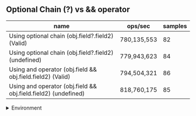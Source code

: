 ## Optional Chain (?) vs && operator

|name|ops/sec|samples|
|-|-|-|
|Using optional chain (obj.field?.field2) (Valid)|780,135,553|82|
|Using optional chain (obj.field?.field2) (undefined)|779,943,623|84|
|Using and operator (obj.field && obj.field.field2) (Valid)|794,504,321|86|
|Using and operator (obj.field && obj.field.field2) (undefined)|818,760,175|85|


<details>
<summary>Environment</summary>

* __Machine:__ linux x64 | 2 vCPUs | 6.8GB Mem
* __Run:__ Tue Oct 10 2023 21:07:45 GMT+0000 (Coordinated Universal Time)
</details>

<!--
{"environment":{"platform":"linux","arch":"x64","cpus":2,"totalMemory":6.759757995605469},"benchmarks":"[{\"timeStamp\":1696972049444,\"currentTarget\":{\"0\":{\"name\":\"Using optional chain (obj.field?.field2) (Valid)\",\"options\":{\"async\":false,\"defer\":false,\"delay\":0.005,\"initCount\":1,\"maxTime\":5,\"minSamples\":5,\"minTime\":0.05},\"async\":false,\"defer\":false,\"delay\":0.005,\"initCount\":1,\"maxTime\":5,\"minSamples\":5,\"minTime\":0.05,\"id\":1,\"stats\":{\"moe\":4.4609154937411196e-11,\"rme\":3.4801187738111583,\"sem\":2.275977292725061e-11,\"deviation\":2.0609850951280752e-10,\"mean\":1.2818285189892723e-9,\"sample\":[1.552935987584362e-9,2.6827228951919954e-9,1.3944813702568365e-9,1.4217427200775877e-9,1.5137411887103592e-9,1.4006828685339007e-9,1.4024786104698443e-9,1.4941717304027554e-9,1.3959023831168858e-9,1.2768188348994335e-9,1.4102101972137344e-9,1.2565707684589996e-9,1.4154957137600068e-9,1.3475353607258556e-9,1.837275724980846e-9,1.386543245476976e-9,1.3362830305918691e-9,1.240147173977305e-9,1.2525795261910076e-9,1.1942547744030917e-9,1.2029262679809107e-9,1.1726688577346655e-9,1.1608359553283594e-9,1.241427773934863e-9,1.1660268772218334e-9,1.151454192472386e-9,1.313424946107243e-9,1.3422647170836658e-9,1.4707742909521537e-9,1.2539474091079306e-9,1.2341675210881336e-9,1.5573252261153484e-9,1.382913269224675e-9,1.1384992860264263e-9,1.1736659432177165e-9,1.1761889683261992e-9,1.1309279971446026e-9,1.1842030362449303e-9,1.1449345461544236e-9,1.207224271004171e-9,1.17159464172088e-9,1.1771444115369925e-9,1.1681116559396144e-9,1.373331009550886e-9,1.2913155610505962e-9,1.168897716913109e-9,1.1625754385094707e-9,1.1859739039321503e-9,1.2778827071261405e-9,1.2093768642295094e-9,1.168021284112513e-9,1.1524245884823647e-9,1.1254611319631902e-9,1.1968078509041955e-9,1.1698216487092081e-9,1.22135570263316e-9,1.1347674055243133e-9,1.4497767111461493e-9,1.1709543243021852e-9,1.3287568603889293e-9,1.2186198734102826e-9,1.1987801505687031e-9,1.1440972760254303e-9,1.1285140366397552e-9,1.1559049375922739e-9,1.1690295331435314e-9,1.1891569363935493e-9,1.1311816594694126e-9,1.1736119240506643e-9,1.132469400668063e-9,1.1575567458651138e-9,1.1246778034485017e-9,1.1950921370119702e-9,1.1763085751331217e-9,1.1423706578977022e-9,1.2052842012026229e-9,1.3533078459836827e-9,1.252450421616636e-9,1.4218212097219835e-9,1.2059396086641651e-9,1.3703302719935391e-9,1.5407064744497756e-9],\"variance\":4.2476595623400813e-20},\"times\":{\"cycle\":0.05750169550727649,\"elapsed\":5.637,\"period\":1.2818285189892723e-9,\"timeStamp\":1696972043807},\"running\":false,\"count\":44859117,\"cycles\":6,\"hz\":780135552.5998943},\"1\":{\"name\":\"Using optional chain (obj.field?.field2) (undefined)\",\"options\":{\"async\":false,\"defer\":false,\"delay\":0.005,\"initCount\":1,\"maxTime\":5,\"minSamples\":5,\"minTime\":0.05},\"async\":false,\"defer\":false,\"delay\":0.005,\"initCount\":1,\"maxTime\":5,\"minSamples\":5,\"minTime\":0.05,\"id\":2,\"stats\":{\"moe\":1.895627292207218e-11,\"rme\":1.4784824190385373,\"sem\":9.671567817383765e-12,\"deviation\":8.864138322411989e-11,\"mean\":1.2821439523372564e-9,\"sample\":[1.2621317090091243e-9,1.5154662558853652e-9,1.668699218914701e-9,1.3144207840461584e-9,1.2481298301315734e-9,1.2582670835189858e-9,1.4122803936139964e-9,1.4139674544241394e-9,1.3089706419561058e-9,1.4405103363180533e-9,1.3320836586203742e-9,1.2749634763046681e-9,1.2461344203262787e-9,1.3398171621566201e-9,1.3161745567342077e-9,1.2163547291316678e-9,1.3172858724084088e-9,1.2168444684448717e-9,1.2259253033161382e-9,1.1878057942285728e-9,1.2418359436509112e-9,1.4434851270753435e-9,1.4518529974121917e-9,1.2874467037731334e-9,1.238519275616187e-9,1.3288969208676694e-9,1.3263467321859122e-9,1.4189347237859303e-9,1.2741448262280369e-9,1.190623211163386e-9,1.2906813352421445e-9,1.3095132958358917e-9,1.2135359702583245e-9,1.3687247951260143e-9,1.2295909254118085e-9,1.2561531075015852e-9,1.3955741690082137e-9,1.3997280130283272e-9,1.3902201901807398e-9,1.3027396322478745e-9,1.3113134980469325e-9,1.304887803506271e-9,1.243572495917557e-9,1.2393345957630758e-9,1.309646361366381e-9,1.2081959774376524e-9,1.2393322608704544e-9,1.3022936911061278e-9,1.310395885246752e-9,1.2534655993965892e-9,1.301683466919545e-9,1.409535355901378e-9,1.3150061307275557e-9,1.3350560871561246e-9,1.2158724039087783e-9,1.2137242793482343e-9,1.2282031352844723e-9,1.212703931272716e-9,1.19037040316264e-9,1.241694284944038e-9,1.283792912582881e-9,1.1968895167570807e-9,1.20368178943929e-9,1.2756417090461351e-9,1.2050664041126613e-9,1.2207803948966533e-9,1.1735286358936224e-9,1.2492664351106955e-9,1.230507697650645e-9,1.1676352968706228e-9,1.3231923576536216e-9,1.2511600563755153e-9,1.2466926063887451e-9,1.2219206298069852e-9,1.2790949865455158e-9,1.3560078876061e-9,1.184301127871317e-9,1.1960233602106834e-9,1.154422164117577e-9,1.159077369414809e-9,1.1671517549182848e-9,1.2172239798315563e-9,1.3189668004348514e-9,1.1569974304207882e-9],\"variance\":7.857294819885283e-21},\"times\":{\"cycle\":0.055911129583721526,\"elapsed\":5.463,\"period\":1.2821439523372564e-9,\"timeStamp\":1696972049468},\"running\":false,\"count\":43607529,\"cycles\":7,\"hz\":779943623.4730678},\"2\":{\"name\":\"Using and operator (obj.field && obj.field.field2) (Valid)\",\"options\":{\"async\":false,\"defer\":false,\"delay\":0.005,\"initCount\":1,\"maxTime\":5,\"minSamples\":5,\"minTime\":0.05},\"async\":false,\"defer\":false,\"delay\":0.005,\"initCount\":1,\"maxTime\":5,\"minSamples\":5,\"minTime\":0.05,\"id\":3,\"stats\":{\"moe\":1.7666458833436e-11,\"rme\":1.4036077871961408,\"sem\":9.013499404814287e-12,\"deviation\":8.358775478962528e-11,\"mean\":1.2586463964215156e-9,\"sample\":[1.2372467211844467e-9,1.2055335595718712e-9,1.2429534777178096e-9,1.2042632028660352e-9,1.1898933331664177e-9,1.164840095978521e-9,1.1980149404714028e-9,1.2111485807318435e-9,1.2025992449016673e-9,1.135300587546453e-9,1.1392633914256626e-9,1.131302143336012e-9,1.1663013495590098e-9,1.244526129608604e-9,1.2986933964992865e-9,1.2643490590874591e-9,1.4077944424294045e-9,1.1981826505050536e-9,1.273150795288375e-9,1.22217779308431e-9,1.3094954908409805e-9,1.2423861281950193e-9,1.163927436196512e-9,1.1579954594663516e-9,1.1680506215662628e-9,1.1213678910598034e-9,1.1260591164837623e-9,1.1750428981505586e-9,1.1968483656045767e-9,1.24138594912463e-9,1.2613091615854877e-9,1.3130061080176913e-9,1.3181695455552598e-9,1.4163398355479382e-9,1.3331431179155237e-9,1.273774523360132e-9,1.1760096421352115e-9,1.2395125819390707e-9,1.361310473595181e-9,1.5234492774936364e-9,1.3685901226252374e-9,1.2794102175617242e-9,1.242718028779612e-9,1.3752460213083295e-9,1.3097160153904752e-9,1.2310434591293722e-9,1.141921491879317e-9,1.1747221351694758e-9,1.2578207973405897e-9,1.3159709826224206e-9,1.3310113583285362e-9,1.4024444054826322e-9,1.2502315452081675e-9,1.1874904174843804e-9,1.1809169370672608e-9,1.1938255754615962e-9,1.2883159567042146e-9,1.1972158842451939e-9,1.2535483680838072e-9,1.1913619152900162e-9,1.21185535077537e-9,1.2059116819583076e-9,1.2571540916649826e-9,1.1734200503570081e-9,1.3406435895033396e-9,1.2577379336909586e-9,1.269306514155553e-9,1.5056706215808113e-9,1.3849748042016446e-9,1.3901124862507638e-9,1.3570700590383014e-9,1.3520932249055496e-9,1.302846840684534e-9,1.2410404615235855e-9,1.2728821803002259e-9,1.2550104588598241e-9,1.2411947001569902e-9,1.146174052426551e-9,1.3283281380330242e-9,1.3382201637194297e-9,1.3041863440625715e-9,1.2730297876197247e-9,1.236076823925816e-9,1.3431463487137442e-9,1.3235363417922828e-9,1.3023268883938634e-9],\"variance\":6.986912750770525e-21},\"times\":{\"cycle\":0.05713084476198928,\"elapsed\":5.477,\"period\":1.2586463964215156e-9,\"timeStamp\":1696972054931},\"running\":false,\"count\":45390703,\"cycles\":7,\"hz\":794504320.5487429},\"3\":{\"name\":\"Using and operator (obj.field && obj.field.field2) (undefined)\",\"options\":{\"async\":false,\"defer\":false,\"delay\":0.005,\"initCount\":1,\"maxTime\":5,\"minSamples\":5,\"minTime\":0.05},\"async\":false,\"defer\":false,\"delay\":0.005,\"initCount\":1,\"maxTime\":5,\"minSamples\":5,\"minTime\":0.05,\"id\":4,\"stats\":{\"moe\":1.493621847540351e-11,\"rme\":1.2229180853515569,\"sem\":7.620519630307913e-12,\"deviation\":7.025771951929696e-11,\"mean\":1.2213588673120112e-9,\"sample\":[1.333278819673189e-9,1.3545302979048404e-9,1.3233812861031714e-9,1.3129185091418806e-9,1.2941774331840383e-9,1.1855869025162634e-9,1.2942523662277344e-9,1.143739282554245e-9,1.197459687982477e-9,1.23890096384789e-9,1.1787166731715425e-9,1.1601159979557159e-9,1.1697937569781264e-9,1.1856845557041757e-9,1.1472311456933897e-9,1.4242317724351035e-9,1.2296684398244671e-9,1.1777312347742908e-9,1.13524354365745e-9,1.151568277001802e-9,1.1397818217420546e-9,1.1596007005964816e-9,1.217710218778308e-9,1.235829475176194e-9,1.2397258916378922e-9,1.2658707914020466e-9,1.141006805609066e-9,1.325890119121155e-9,1.3206421545287733e-9,1.249824070023306e-9,1.1375737047554512e-9,1.1165223634830408e-9,1.1910393046646363e-9,1.1814178541011503e-9,1.2040285481816074e-9,1.121035648298485e-9,1.1856304257427636e-9,1.3083717296005009e-9,1.389790191806091e-9,1.259061601974858e-9,1.2258962713136462e-9,1.1755445824030718e-9,1.1913621528400855e-9,1.1690787073999345e-9,1.1473060918023209e-9,1.305382022818511e-9,1.1730546490192546e-9,1.1885825185010248e-9,1.2231011800653635e-9,1.1661686070173705e-9,1.2115227167364384e-9,1.2175109754559099e-9,1.1960634193226181e-9,1.1998713029875951e-9,1.2659409879972346e-9,1.2189415466793682e-9,1.1767161895866207e-9,1.1653876240132262e-9,1.2483782904945868e-9,1.4160402472265185e-9,1.369348307739323e-9,1.3376115139158068e-9,1.1972239479489134e-9,1.218868286679008e-9,1.2590235678062432e-9,1.3804026956053618e-9,1.1677669929533963e-9,1.2515581681196494e-9,1.176174401699862e-9,1.2129309097165029e-9,1.199446315379105e-9,1.2354973780195011e-9,1.1625460735857233e-9,1.2088952632976132e-9,1.2262054316109714e-9,1.160801366664975e-9,1.2226894601901112e-9,1.254474902368832e-9,1.1835779074109025e-9,1.181209594915097e-9,1.2013259109211024e-9,1.126576806520737e-9,1.173461128139878e-9,1.2164402693836331e-9,1.1810326696923733e-9],\"variance\":4.936147152052201e-21},\"times\":{\"cycle\":0.05523289527022309,\"elapsed\":5.445,\"period\":1.2213588673120112e-9,\"timeStamp\":1696972060408},\"running\":false,\"count\":45222495,\"cycles\":6,\"hz\":818760175.0506124},\"options\":{},\"events\":{\"start\":[null],\"cycle\":[null,null],\"complete\":[null,null]},\"length\":4,\"running\":false},\"type\":\"cycle\",\"target\":{\"name\":\"Using optional chain (obj.field?.field2) (Valid)\",\"options\":{\"async\":false,\"defer\":false,\"delay\":0.005,\"initCount\":1,\"maxTime\":5,\"minSamples\":5,\"minTime\":0.05},\"async\":false,\"defer\":false,\"delay\":0.005,\"initCount\":1,\"maxTime\":5,\"minSamples\":5,\"minTime\":0.05,\"id\":1,\"stats\":{\"moe\":4.4609154937411196e-11,\"rme\":3.4801187738111583,\"sem\":2.275977292725061e-11,\"deviation\":2.0609850951280752e-10,\"mean\":1.2818285189892723e-9,\"sample\":[1.552935987584362e-9,2.6827228951919954e-9,1.3944813702568365e-9,1.4217427200775877e-9,1.5137411887103592e-9,1.4006828685339007e-9,1.4024786104698443e-9,1.4941717304027554e-9,1.3959023831168858e-9,1.2768188348994335e-9,1.4102101972137344e-9,1.2565707684589996e-9,1.4154957137600068e-9,1.3475353607258556e-9,1.837275724980846e-9,1.386543245476976e-9,1.3362830305918691e-9,1.240147173977305e-9,1.2525795261910076e-9,1.1942547744030917e-9,1.2029262679809107e-9,1.1726688577346655e-9,1.1608359553283594e-9,1.241427773934863e-9,1.1660268772218334e-9,1.151454192472386e-9,1.313424946107243e-9,1.3422647170836658e-9,1.4707742909521537e-9,1.2539474091079306e-9,1.2341675210881336e-9,1.5573252261153484e-9,1.382913269224675e-9,1.1384992860264263e-9,1.1736659432177165e-9,1.1761889683261992e-9,1.1309279971446026e-9,1.1842030362449303e-9,1.1449345461544236e-9,1.207224271004171e-9,1.17159464172088e-9,1.1771444115369925e-9,1.1681116559396144e-9,1.373331009550886e-9,1.2913155610505962e-9,1.168897716913109e-9,1.1625754385094707e-9,1.1859739039321503e-9,1.2778827071261405e-9,1.2093768642295094e-9,1.168021284112513e-9,1.1524245884823647e-9,1.1254611319631902e-9,1.1968078509041955e-9,1.1698216487092081e-9,1.22135570263316e-9,1.1347674055243133e-9,1.4497767111461493e-9,1.1709543243021852e-9,1.3287568603889293e-9,1.2186198734102826e-9,1.1987801505687031e-9,1.1440972760254303e-9,1.1285140366397552e-9,1.1559049375922739e-9,1.1690295331435314e-9,1.1891569363935493e-9,1.1311816594694126e-9,1.1736119240506643e-9,1.132469400668063e-9,1.1575567458651138e-9,1.1246778034485017e-9,1.1950921370119702e-9,1.1763085751331217e-9,1.1423706578977022e-9,1.2052842012026229e-9,1.3533078459836827e-9,1.252450421616636e-9,1.4218212097219835e-9,1.2059396086641651e-9,1.3703302719935391e-9,1.5407064744497756e-9],\"variance\":4.2476595623400813e-20},\"times\":{\"cycle\":0.05750169550727649,\"elapsed\":5.637,\"period\":1.2818285189892723e-9,\"timeStamp\":1696972043807},\"running\":false,\"count\":44859117,\"cycles\":6,\"hz\":780135552.5998943},\"aborted\":false},{\"timeStamp\":1696972054931,\"currentTarget\":{\"0\":{\"name\":\"Using optional chain (obj.field?.field2) (Valid)\",\"options\":{\"async\":false,\"defer\":false,\"delay\":0.005,\"initCount\":1,\"maxTime\":5,\"minSamples\":5,\"minTime\":0.05},\"async\":false,\"defer\":false,\"delay\":0.005,\"initCount\":1,\"maxTime\":5,\"minSamples\":5,\"minTime\":0.05,\"id\":1,\"stats\":{\"moe\":4.4609154937411196e-11,\"rme\":3.4801187738111583,\"sem\":2.275977292725061e-11,\"deviation\":2.0609850951280752e-10,\"mean\":1.2818285189892723e-9,\"sample\":[1.552935987584362e-9,2.6827228951919954e-9,1.3944813702568365e-9,1.4217427200775877e-9,1.5137411887103592e-9,1.4006828685339007e-9,1.4024786104698443e-9,1.4941717304027554e-9,1.3959023831168858e-9,1.2768188348994335e-9,1.4102101972137344e-9,1.2565707684589996e-9,1.4154957137600068e-9,1.3475353607258556e-9,1.837275724980846e-9,1.386543245476976e-9,1.3362830305918691e-9,1.240147173977305e-9,1.2525795261910076e-9,1.1942547744030917e-9,1.2029262679809107e-9,1.1726688577346655e-9,1.1608359553283594e-9,1.241427773934863e-9,1.1660268772218334e-9,1.151454192472386e-9,1.313424946107243e-9,1.3422647170836658e-9,1.4707742909521537e-9,1.2539474091079306e-9,1.2341675210881336e-9,1.5573252261153484e-9,1.382913269224675e-9,1.1384992860264263e-9,1.1736659432177165e-9,1.1761889683261992e-9,1.1309279971446026e-9,1.1842030362449303e-9,1.1449345461544236e-9,1.207224271004171e-9,1.17159464172088e-9,1.1771444115369925e-9,1.1681116559396144e-9,1.373331009550886e-9,1.2913155610505962e-9,1.168897716913109e-9,1.1625754385094707e-9,1.1859739039321503e-9,1.2778827071261405e-9,1.2093768642295094e-9,1.168021284112513e-9,1.1524245884823647e-9,1.1254611319631902e-9,1.1968078509041955e-9,1.1698216487092081e-9,1.22135570263316e-9,1.1347674055243133e-9,1.4497767111461493e-9,1.1709543243021852e-9,1.3287568603889293e-9,1.2186198734102826e-9,1.1987801505687031e-9,1.1440972760254303e-9,1.1285140366397552e-9,1.1559049375922739e-9,1.1690295331435314e-9,1.1891569363935493e-9,1.1311816594694126e-9,1.1736119240506643e-9,1.132469400668063e-9,1.1575567458651138e-9,1.1246778034485017e-9,1.1950921370119702e-9,1.1763085751331217e-9,1.1423706578977022e-9,1.2052842012026229e-9,1.3533078459836827e-9,1.252450421616636e-9,1.4218212097219835e-9,1.2059396086641651e-9,1.3703302719935391e-9,1.5407064744497756e-9],\"variance\":4.2476595623400813e-20},\"times\":{\"cycle\":0.05750169550727649,\"elapsed\":5.637,\"period\":1.2818285189892723e-9,\"timeStamp\":1696972043807},\"running\":false,\"count\":44859117,\"cycles\":6,\"hz\":780135552.5998943},\"1\":{\"name\":\"Using optional chain (obj.field?.field2) (undefined)\",\"options\":{\"async\":false,\"defer\":false,\"delay\":0.005,\"initCount\":1,\"maxTime\":5,\"minSamples\":5,\"minTime\":0.05},\"async\":false,\"defer\":false,\"delay\":0.005,\"initCount\":1,\"maxTime\":5,\"minSamples\":5,\"minTime\":0.05,\"id\":2,\"stats\":{\"moe\":1.895627292207218e-11,\"rme\":1.4784824190385373,\"sem\":9.671567817383765e-12,\"deviation\":8.864138322411989e-11,\"mean\":1.2821439523372564e-9,\"sample\":[1.2621317090091243e-9,1.5154662558853652e-9,1.668699218914701e-9,1.3144207840461584e-9,1.2481298301315734e-9,1.2582670835189858e-9,1.4122803936139964e-9,1.4139674544241394e-9,1.3089706419561058e-9,1.4405103363180533e-9,1.3320836586203742e-9,1.2749634763046681e-9,1.2461344203262787e-9,1.3398171621566201e-9,1.3161745567342077e-9,1.2163547291316678e-9,1.3172858724084088e-9,1.2168444684448717e-9,1.2259253033161382e-9,1.1878057942285728e-9,1.2418359436509112e-9,1.4434851270753435e-9,1.4518529974121917e-9,1.2874467037731334e-9,1.238519275616187e-9,1.3288969208676694e-9,1.3263467321859122e-9,1.4189347237859303e-9,1.2741448262280369e-9,1.190623211163386e-9,1.2906813352421445e-9,1.3095132958358917e-9,1.2135359702583245e-9,1.3687247951260143e-9,1.2295909254118085e-9,1.2561531075015852e-9,1.3955741690082137e-9,1.3997280130283272e-9,1.3902201901807398e-9,1.3027396322478745e-9,1.3113134980469325e-9,1.304887803506271e-9,1.243572495917557e-9,1.2393345957630758e-9,1.309646361366381e-9,1.2081959774376524e-9,1.2393322608704544e-9,1.3022936911061278e-9,1.310395885246752e-9,1.2534655993965892e-9,1.301683466919545e-9,1.409535355901378e-9,1.3150061307275557e-9,1.3350560871561246e-9,1.2158724039087783e-9,1.2137242793482343e-9,1.2282031352844723e-9,1.212703931272716e-9,1.19037040316264e-9,1.241694284944038e-9,1.283792912582881e-9,1.1968895167570807e-9,1.20368178943929e-9,1.2756417090461351e-9,1.2050664041126613e-9,1.2207803948966533e-9,1.1735286358936224e-9,1.2492664351106955e-9,1.230507697650645e-9,1.1676352968706228e-9,1.3231923576536216e-9,1.2511600563755153e-9,1.2466926063887451e-9,1.2219206298069852e-9,1.2790949865455158e-9,1.3560078876061e-9,1.184301127871317e-9,1.1960233602106834e-9,1.154422164117577e-9,1.159077369414809e-9,1.1671517549182848e-9,1.2172239798315563e-9,1.3189668004348514e-9,1.1569974304207882e-9],\"variance\":7.857294819885283e-21},\"times\":{\"cycle\":0.055911129583721526,\"elapsed\":5.463,\"period\":1.2821439523372564e-9,\"timeStamp\":1696972049468},\"running\":false,\"count\":43607529,\"cycles\":7,\"hz\":779943623.4730678},\"2\":{\"name\":\"Using and operator (obj.field && obj.field.field2) (Valid)\",\"options\":{\"async\":false,\"defer\":false,\"delay\":0.005,\"initCount\":1,\"maxTime\":5,\"minSamples\":5,\"minTime\":0.05},\"async\":false,\"defer\":false,\"delay\":0.005,\"initCount\":1,\"maxTime\":5,\"minSamples\":5,\"minTime\":0.05,\"id\":3,\"stats\":{\"moe\":1.7666458833436e-11,\"rme\":1.4036077871961408,\"sem\":9.013499404814287e-12,\"deviation\":8.358775478962528e-11,\"mean\":1.2586463964215156e-9,\"sample\":[1.2372467211844467e-9,1.2055335595718712e-9,1.2429534777178096e-9,1.2042632028660352e-9,1.1898933331664177e-9,1.164840095978521e-9,1.1980149404714028e-9,1.2111485807318435e-9,1.2025992449016673e-9,1.135300587546453e-9,1.1392633914256626e-9,1.131302143336012e-9,1.1663013495590098e-9,1.244526129608604e-9,1.2986933964992865e-9,1.2643490590874591e-9,1.4077944424294045e-9,1.1981826505050536e-9,1.273150795288375e-9,1.22217779308431e-9,1.3094954908409805e-9,1.2423861281950193e-9,1.163927436196512e-9,1.1579954594663516e-9,1.1680506215662628e-9,1.1213678910598034e-9,1.1260591164837623e-9,1.1750428981505586e-9,1.1968483656045767e-9,1.24138594912463e-9,1.2613091615854877e-9,1.3130061080176913e-9,1.3181695455552598e-9,1.4163398355479382e-9,1.3331431179155237e-9,1.273774523360132e-9,1.1760096421352115e-9,1.2395125819390707e-9,1.361310473595181e-9,1.5234492774936364e-9,1.3685901226252374e-9,1.2794102175617242e-9,1.242718028779612e-9,1.3752460213083295e-9,1.3097160153904752e-9,1.2310434591293722e-9,1.141921491879317e-9,1.1747221351694758e-9,1.2578207973405897e-9,1.3159709826224206e-9,1.3310113583285362e-9,1.4024444054826322e-9,1.2502315452081675e-9,1.1874904174843804e-9,1.1809169370672608e-9,1.1938255754615962e-9,1.2883159567042146e-9,1.1972158842451939e-9,1.2535483680838072e-9,1.1913619152900162e-9,1.21185535077537e-9,1.2059116819583076e-9,1.2571540916649826e-9,1.1734200503570081e-9,1.3406435895033396e-9,1.2577379336909586e-9,1.269306514155553e-9,1.5056706215808113e-9,1.3849748042016446e-9,1.3901124862507638e-9,1.3570700590383014e-9,1.3520932249055496e-9,1.302846840684534e-9,1.2410404615235855e-9,1.2728821803002259e-9,1.2550104588598241e-9,1.2411947001569902e-9,1.146174052426551e-9,1.3283281380330242e-9,1.3382201637194297e-9,1.3041863440625715e-9,1.2730297876197247e-9,1.236076823925816e-9,1.3431463487137442e-9,1.3235363417922828e-9,1.3023268883938634e-9],\"variance\":6.986912750770525e-21},\"times\":{\"cycle\":0.05713084476198928,\"elapsed\":5.477,\"period\":1.2586463964215156e-9,\"timeStamp\":1696972054931},\"running\":false,\"count\":45390703,\"cycles\":7,\"hz\":794504320.5487429},\"3\":{\"name\":\"Using and operator (obj.field && obj.field.field2) (undefined)\",\"options\":{\"async\":false,\"defer\":false,\"delay\":0.005,\"initCount\":1,\"maxTime\":5,\"minSamples\":5,\"minTime\":0.05},\"async\":false,\"defer\":false,\"delay\":0.005,\"initCount\":1,\"maxTime\":5,\"minSamples\":5,\"minTime\":0.05,\"id\":4,\"stats\":{\"moe\":1.493621847540351e-11,\"rme\":1.2229180853515569,\"sem\":7.620519630307913e-12,\"deviation\":7.025771951929696e-11,\"mean\":1.2213588673120112e-9,\"sample\":[1.333278819673189e-9,1.3545302979048404e-9,1.3233812861031714e-9,1.3129185091418806e-9,1.2941774331840383e-9,1.1855869025162634e-9,1.2942523662277344e-9,1.143739282554245e-9,1.197459687982477e-9,1.23890096384789e-9,1.1787166731715425e-9,1.1601159979557159e-9,1.1697937569781264e-9,1.1856845557041757e-9,1.1472311456933897e-9,1.4242317724351035e-9,1.2296684398244671e-9,1.1777312347742908e-9,1.13524354365745e-9,1.151568277001802e-9,1.1397818217420546e-9,1.1596007005964816e-9,1.217710218778308e-9,1.235829475176194e-9,1.2397258916378922e-9,1.2658707914020466e-9,1.141006805609066e-9,1.325890119121155e-9,1.3206421545287733e-9,1.249824070023306e-9,1.1375737047554512e-9,1.1165223634830408e-9,1.1910393046646363e-9,1.1814178541011503e-9,1.2040285481816074e-9,1.121035648298485e-9,1.1856304257427636e-9,1.3083717296005009e-9,1.389790191806091e-9,1.259061601974858e-9,1.2258962713136462e-9,1.1755445824030718e-9,1.1913621528400855e-9,1.1690787073999345e-9,1.1473060918023209e-9,1.305382022818511e-9,1.1730546490192546e-9,1.1885825185010248e-9,1.2231011800653635e-9,1.1661686070173705e-9,1.2115227167364384e-9,1.2175109754559099e-9,1.1960634193226181e-9,1.1998713029875951e-9,1.2659409879972346e-9,1.2189415466793682e-9,1.1767161895866207e-9,1.1653876240132262e-9,1.2483782904945868e-9,1.4160402472265185e-9,1.369348307739323e-9,1.3376115139158068e-9,1.1972239479489134e-9,1.218868286679008e-9,1.2590235678062432e-9,1.3804026956053618e-9,1.1677669929533963e-9,1.2515581681196494e-9,1.176174401699862e-9,1.2129309097165029e-9,1.199446315379105e-9,1.2354973780195011e-9,1.1625460735857233e-9,1.2088952632976132e-9,1.2262054316109714e-9,1.160801366664975e-9,1.2226894601901112e-9,1.254474902368832e-9,1.1835779074109025e-9,1.181209594915097e-9,1.2013259109211024e-9,1.126576806520737e-9,1.173461128139878e-9,1.2164402693836331e-9,1.1810326696923733e-9],\"variance\":4.936147152052201e-21},\"times\":{\"cycle\":0.05523289527022309,\"elapsed\":5.445,\"period\":1.2213588673120112e-9,\"timeStamp\":1696972060408},\"running\":false,\"count\":45222495,\"cycles\":6,\"hz\":818760175.0506124},\"options\":{},\"events\":{\"start\":[null],\"cycle\":[null,null],\"complete\":[null,null]},\"length\":4,\"running\":false},\"type\":\"cycle\",\"target\":{\"name\":\"Using optional chain (obj.field?.field2) (undefined)\",\"options\":{\"async\":false,\"defer\":false,\"delay\":0.005,\"initCount\":1,\"maxTime\":5,\"minSamples\":5,\"minTime\":0.05},\"async\":false,\"defer\":false,\"delay\":0.005,\"initCount\":1,\"maxTime\":5,\"minSamples\":5,\"minTime\":0.05,\"id\":2,\"stats\":{\"moe\":1.895627292207218e-11,\"rme\":1.4784824190385373,\"sem\":9.671567817383765e-12,\"deviation\":8.864138322411989e-11,\"mean\":1.2821439523372564e-9,\"sample\":[1.2621317090091243e-9,1.5154662558853652e-9,1.668699218914701e-9,1.3144207840461584e-9,1.2481298301315734e-9,1.2582670835189858e-9,1.4122803936139964e-9,1.4139674544241394e-9,1.3089706419561058e-9,1.4405103363180533e-9,1.3320836586203742e-9,1.2749634763046681e-9,1.2461344203262787e-9,1.3398171621566201e-9,1.3161745567342077e-9,1.2163547291316678e-9,1.3172858724084088e-9,1.2168444684448717e-9,1.2259253033161382e-9,1.1878057942285728e-9,1.2418359436509112e-9,1.4434851270753435e-9,1.4518529974121917e-9,1.2874467037731334e-9,1.238519275616187e-9,1.3288969208676694e-9,1.3263467321859122e-9,1.4189347237859303e-9,1.2741448262280369e-9,1.190623211163386e-9,1.2906813352421445e-9,1.3095132958358917e-9,1.2135359702583245e-9,1.3687247951260143e-9,1.2295909254118085e-9,1.2561531075015852e-9,1.3955741690082137e-9,1.3997280130283272e-9,1.3902201901807398e-9,1.3027396322478745e-9,1.3113134980469325e-9,1.304887803506271e-9,1.243572495917557e-9,1.2393345957630758e-9,1.309646361366381e-9,1.2081959774376524e-9,1.2393322608704544e-9,1.3022936911061278e-9,1.310395885246752e-9,1.2534655993965892e-9,1.301683466919545e-9,1.409535355901378e-9,1.3150061307275557e-9,1.3350560871561246e-9,1.2158724039087783e-9,1.2137242793482343e-9,1.2282031352844723e-9,1.212703931272716e-9,1.19037040316264e-9,1.241694284944038e-9,1.283792912582881e-9,1.1968895167570807e-9,1.20368178943929e-9,1.2756417090461351e-9,1.2050664041126613e-9,1.2207803948966533e-9,1.1735286358936224e-9,1.2492664351106955e-9,1.230507697650645e-9,1.1676352968706228e-9,1.3231923576536216e-9,1.2511600563755153e-9,1.2466926063887451e-9,1.2219206298069852e-9,1.2790949865455158e-9,1.3560078876061e-9,1.184301127871317e-9,1.1960233602106834e-9,1.154422164117577e-9,1.159077369414809e-9,1.1671517549182848e-9,1.2172239798315563e-9,1.3189668004348514e-9,1.1569974304207882e-9],\"variance\":7.857294819885283e-21},\"times\":{\"cycle\":0.055911129583721526,\"elapsed\":5.463,\"period\":1.2821439523372564e-9,\"timeStamp\":1696972049468},\"running\":false,\"count\":43607529,\"cycles\":7,\"hz\":779943623.4730678},\"aborted\":false},{\"timeStamp\":1696972060408,\"currentTarget\":{\"0\":{\"name\":\"Using optional chain (obj.field?.field2) (Valid)\",\"options\":{\"async\":false,\"defer\":false,\"delay\":0.005,\"initCount\":1,\"maxTime\":5,\"minSamples\":5,\"minTime\":0.05},\"async\":false,\"defer\":false,\"delay\":0.005,\"initCount\":1,\"maxTime\":5,\"minSamples\":5,\"minTime\":0.05,\"id\":1,\"stats\":{\"moe\":4.4609154937411196e-11,\"rme\":3.4801187738111583,\"sem\":2.275977292725061e-11,\"deviation\":2.0609850951280752e-10,\"mean\":1.2818285189892723e-9,\"sample\":[1.552935987584362e-9,2.6827228951919954e-9,1.3944813702568365e-9,1.4217427200775877e-9,1.5137411887103592e-9,1.4006828685339007e-9,1.4024786104698443e-9,1.4941717304027554e-9,1.3959023831168858e-9,1.2768188348994335e-9,1.4102101972137344e-9,1.2565707684589996e-9,1.4154957137600068e-9,1.3475353607258556e-9,1.837275724980846e-9,1.386543245476976e-9,1.3362830305918691e-9,1.240147173977305e-9,1.2525795261910076e-9,1.1942547744030917e-9,1.2029262679809107e-9,1.1726688577346655e-9,1.1608359553283594e-9,1.241427773934863e-9,1.1660268772218334e-9,1.151454192472386e-9,1.313424946107243e-9,1.3422647170836658e-9,1.4707742909521537e-9,1.2539474091079306e-9,1.2341675210881336e-9,1.5573252261153484e-9,1.382913269224675e-9,1.1384992860264263e-9,1.1736659432177165e-9,1.1761889683261992e-9,1.1309279971446026e-9,1.1842030362449303e-9,1.1449345461544236e-9,1.207224271004171e-9,1.17159464172088e-9,1.1771444115369925e-9,1.1681116559396144e-9,1.373331009550886e-9,1.2913155610505962e-9,1.168897716913109e-9,1.1625754385094707e-9,1.1859739039321503e-9,1.2778827071261405e-9,1.2093768642295094e-9,1.168021284112513e-9,1.1524245884823647e-9,1.1254611319631902e-9,1.1968078509041955e-9,1.1698216487092081e-9,1.22135570263316e-9,1.1347674055243133e-9,1.4497767111461493e-9,1.1709543243021852e-9,1.3287568603889293e-9,1.2186198734102826e-9,1.1987801505687031e-9,1.1440972760254303e-9,1.1285140366397552e-9,1.1559049375922739e-9,1.1690295331435314e-9,1.1891569363935493e-9,1.1311816594694126e-9,1.1736119240506643e-9,1.132469400668063e-9,1.1575567458651138e-9,1.1246778034485017e-9,1.1950921370119702e-9,1.1763085751331217e-9,1.1423706578977022e-9,1.2052842012026229e-9,1.3533078459836827e-9,1.252450421616636e-9,1.4218212097219835e-9,1.2059396086641651e-9,1.3703302719935391e-9,1.5407064744497756e-9],\"variance\":4.2476595623400813e-20},\"times\":{\"cycle\":0.05750169550727649,\"elapsed\":5.637,\"period\":1.2818285189892723e-9,\"timeStamp\":1696972043807},\"running\":false,\"count\":44859117,\"cycles\":6,\"hz\":780135552.5998943},\"1\":{\"name\":\"Using optional chain (obj.field?.field2) (undefined)\",\"options\":{\"async\":false,\"defer\":false,\"delay\":0.005,\"initCount\":1,\"maxTime\":5,\"minSamples\":5,\"minTime\":0.05},\"async\":false,\"defer\":false,\"delay\":0.005,\"initCount\":1,\"maxTime\":5,\"minSamples\":5,\"minTime\":0.05,\"id\":2,\"stats\":{\"moe\":1.895627292207218e-11,\"rme\":1.4784824190385373,\"sem\":9.671567817383765e-12,\"deviation\":8.864138322411989e-11,\"mean\":1.2821439523372564e-9,\"sample\":[1.2621317090091243e-9,1.5154662558853652e-9,1.668699218914701e-9,1.3144207840461584e-9,1.2481298301315734e-9,1.2582670835189858e-9,1.4122803936139964e-9,1.4139674544241394e-9,1.3089706419561058e-9,1.4405103363180533e-9,1.3320836586203742e-9,1.2749634763046681e-9,1.2461344203262787e-9,1.3398171621566201e-9,1.3161745567342077e-9,1.2163547291316678e-9,1.3172858724084088e-9,1.2168444684448717e-9,1.2259253033161382e-9,1.1878057942285728e-9,1.2418359436509112e-9,1.4434851270753435e-9,1.4518529974121917e-9,1.2874467037731334e-9,1.238519275616187e-9,1.3288969208676694e-9,1.3263467321859122e-9,1.4189347237859303e-9,1.2741448262280369e-9,1.190623211163386e-9,1.2906813352421445e-9,1.3095132958358917e-9,1.2135359702583245e-9,1.3687247951260143e-9,1.2295909254118085e-9,1.2561531075015852e-9,1.3955741690082137e-9,1.3997280130283272e-9,1.3902201901807398e-9,1.3027396322478745e-9,1.3113134980469325e-9,1.304887803506271e-9,1.243572495917557e-9,1.2393345957630758e-9,1.309646361366381e-9,1.2081959774376524e-9,1.2393322608704544e-9,1.3022936911061278e-9,1.310395885246752e-9,1.2534655993965892e-9,1.301683466919545e-9,1.409535355901378e-9,1.3150061307275557e-9,1.3350560871561246e-9,1.2158724039087783e-9,1.2137242793482343e-9,1.2282031352844723e-9,1.212703931272716e-9,1.19037040316264e-9,1.241694284944038e-9,1.283792912582881e-9,1.1968895167570807e-9,1.20368178943929e-9,1.2756417090461351e-9,1.2050664041126613e-9,1.2207803948966533e-9,1.1735286358936224e-9,1.2492664351106955e-9,1.230507697650645e-9,1.1676352968706228e-9,1.3231923576536216e-9,1.2511600563755153e-9,1.2466926063887451e-9,1.2219206298069852e-9,1.2790949865455158e-9,1.3560078876061e-9,1.184301127871317e-9,1.1960233602106834e-9,1.154422164117577e-9,1.159077369414809e-9,1.1671517549182848e-9,1.2172239798315563e-9,1.3189668004348514e-9,1.1569974304207882e-9],\"variance\":7.857294819885283e-21},\"times\":{\"cycle\":0.055911129583721526,\"elapsed\":5.463,\"period\":1.2821439523372564e-9,\"timeStamp\":1696972049468},\"running\":false,\"count\":43607529,\"cycles\":7,\"hz\":779943623.4730678},\"2\":{\"name\":\"Using and operator (obj.field && obj.field.field2) (Valid)\",\"options\":{\"async\":false,\"defer\":false,\"delay\":0.005,\"initCount\":1,\"maxTime\":5,\"minSamples\":5,\"minTime\":0.05},\"async\":false,\"defer\":false,\"delay\":0.005,\"initCount\":1,\"maxTime\":5,\"minSamples\":5,\"minTime\":0.05,\"id\":3,\"stats\":{\"moe\":1.7666458833436e-11,\"rme\":1.4036077871961408,\"sem\":9.013499404814287e-12,\"deviation\":8.358775478962528e-11,\"mean\":1.2586463964215156e-9,\"sample\":[1.2372467211844467e-9,1.2055335595718712e-9,1.2429534777178096e-9,1.2042632028660352e-9,1.1898933331664177e-9,1.164840095978521e-9,1.1980149404714028e-9,1.2111485807318435e-9,1.2025992449016673e-9,1.135300587546453e-9,1.1392633914256626e-9,1.131302143336012e-9,1.1663013495590098e-9,1.244526129608604e-9,1.2986933964992865e-9,1.2643490590874591e-9,1.4077944424294045e-9,1.1981826505050536e-9,1.273150795288375e-9,1.22217779308431e-9,1.3094954908409805e-9,1.2423861281950193e-9,1.163927436196512e-9,1.1579954594663516e-9,1.1680506215662628e-9,1.1213678910598034e-9,1.1260591164837623e-9,1.1750428981505586e-9,1.1968483656045767e-9,1.24138594912463e-9,1.2613091615854877e-9,1.3130061080176913e-9,1.3181695455552598e-9,1.4163398355479382e-9,1.3331431179155237e-9,1.273774523360132e-9,1.1760096421352115e-9,1.2395125819390707e-9,1.361310473595181e-9,1.5234492774936364e-9,1.3685901226252374e-9,1.2794102175617242e-9,1.242718028779612e-9,1.3752460213083295e-9,1.3097160153904752e-9,1.2310434591293722e-9,1.141921491879317e-9,1.1747221351694758e-9,1.2578207973405897e-9,1.3159709826224206e-9,1.3310113583285362e-9,1.4024444054826322e-9,1.2502315452081675e-9,1.1874904174843804e-9,1.1809169370672608e-9,1.1938255754615962e-9,1.2883159567042146e-9,1.1972158842451939e-9,1.2535483680838072e-9,1.1913619152900162e-9,1.21185535077537e-9,1.2059116819583076e-9,1.2571540916649826e-9,1.1734200503570081e-9,1.3406435895033396e-9,1.2577379336909586e-9,1.269306514155553e-9,1.5056706215808113e-9,1.3849748042016446e-9,1.3901124862507638e-9,1.3570700590383014e-9,1.3520932249055496e-9,1.302846840684534e-9,1.2410404615235855e-9,1.2728821803002259e-9,1.2550104588598241e-9,1.2411947001569902e-9,1.146174052426551e-9,1.3283281380330242e-9,1.3382201637194297e-9,1.3041863440625715e-9,1.2730297876197247e-9,1.236076823925816e-9,1.3431463487137442e-9,1.3235363417922828e-9,1.3023268883938634e-9],\"variance\":6.986912750770525e-21},\"times\":{\"cycle\":0.05713084476198928,\"elapsed\":5.477,\"period\":1.2586463964215156e-9,\"timeStamp\":1696972054931},\"running\":false,\"count\":45390703,\"cycles\":7,\"hz\":794504320.5487429},\"3\":{\"name\":\"Using and operator (obj.field && obj.field.field2) (undefined)\",\"options\":{\"async\":false,\"defer\":false,\"delay\":0.005,\"initCount\":1,\"maxTime\":5,\"minSamples\":5,\"minTime\":0.05},\"async\":false,\"defer\":false,\"delay\":0.005,\"initCount\":1,\"maxTime\":5,\"minSamples\":5,\"minTime\":0.05,\"id\":4,\"stats\":{\"moe\":1.493621847540351e-11,\"rme\":1.2229180853515569,\"sem\":7.620519630307913e-12,\"deviation\":7.025771951929696e-11,\"mean\":1.2213588673120112e-9,\"sample\":[1.333278819673189e-9,1.3545302979048404e-9,1.3233812861031714e-9,1.3129185091418806e-9,1.2941774331840383e-9,1.1855869025162634e-9,1.2942523662277344e-9,1.143739282554245e-9,1.197459687982477e-9,1.23890096384789e-9,1.1787166731715425e-9,1.1601159979557159e-9,1.1697937569781264e-9,1.1856845557041757e-9,1.1472311456933897e-9,1.4242317724351035e-9,1.2296684398244671e-9,1.1777312347742908e-9,1.13524354365745e-9,1.151568277001802e-9,1.1397818217420546e-9,1.1596007005964816e-9,1.217710218778308e-9,1.235829475176194e-9,1.2397258916378922e-9,1.2658707914020466e-9,1.141006805609066e-9,1.325890119121155e-9,1.3206421545287733e-9,1.249824070023306e-9,1.1375737047554512e-9,1.1165223634830408e-9,1.1910393046646363e-9,1.1814178541011503e-9,1.2040285481816074e-9,1.121035648298485e-9,1.1856304257427636e-9,1.3083717296005009e-9,1.389790191806091e-9,1.259061601974858e-9,1.2258962713136462e-9,1.1755445824030718e-9,1.1913621528400855e-9,1.1690787073999345e-9,1.1473060918023209e-9,1.305382022818511e-9,1.1730546490192546e-9,1.1885825185010248e-9,1.2231011800653635e-9,1.1661686070173705e-9,1.2115227167364384e-9,1.2175109754559099e-9,1.1960634193226181e-9,1.1998713029875951e-9,1.2659409879972346e-9,1.2189415466793682e-9,1.1767161895866207e-9,1.1653876240132262e-9,1.2483782904945868e-9,1.4160402472265185e-9,1.369348307739323e-9,1.3376115139158068e-9,1.1972239479489134e-9,1.218868286679008e-9,1.2590235678062432e-9,1.3804026956053618e-9,1.1677669929533963e-9,1.2515581681196494e-9,1.176174401699862e-9,1.2129309097165029e-9,1.199446315379105e-9,1.2354973780195011e-9,1.1625460735857233e-9,1.2088952632976132e-9,1.2262054316109714e-9,1.160801366664975e-9,1.2226894601901112e-9,1.254474902368832e-9,1.1835779074109025e-9,1.181209594915097e-9,1.2013259109211024e-9,1.126576806520737e-9,1.173461128139878e-9,1.2164402693836331e-9,1.1810326696923733e-9],\"variance\":4.936147152052201e-21},\"times\":{\"cycle\":0.05523289527022309,\"elapsed\":5.445,\"period\":1.2213588673120112e-9,\"timeStamp\":1696972060408},\"running\":false,\"count\":45222495,\"cycles\":6,\"hz\":818760175.0506124},\"options\":{},\"events\":{\"start\":[null],\"cycle\":[null,null],\"complete\":[null,null]},\"length\":4,\"running\":false},\"type\":\"cycle\",\"target\":{\"name\":\"Using and operator (obj.field && obj.field.field2) (Valid)\",\"options\":{\"async\":false,\"defer\":false,\"delay\":0.005,\"initCount\":1,\"maxTime\":5,\"minSamples\":5,\"minTime\":0.05},\"async\":false,\"defer\":false,\"delay\":0.005,\"initCount\":1,\"maxTime\":5,\"minSamples\":5,\"minTime\":0.05,\"id\":3,\"stats\":{\"moe\":1.7666458833436e-11,\"rme\":1.4036077871961408,\"sem\":9.013499404814287e-12,\"deviation\":8.358775478962528e-11,\"mean\":1.2586463964215156e-9,\"sample\":[1.2372467211844467e-9,1.2055335595718712e-9,1.2429534777178096e-9,1.2042632028660352e-9,1.1898933331664177e-9,1.164840095978521e-9,1.1980149404714028e-9,1.2111485807318435e-9,1.2025992449016673e-9,1.135300587546453e-9,1.1392633914256626e-9,1.131302143336012e-9,1.1663013495590098e-9,1.244526129608604e-9,1.2986933964992865e-9,1.2643490590874591e-9,1.4077944424294045e-9,1.1981826505050536e-9,1.273150795288375e-9,1.22217779308431e-9,1.3094954908409805e-9,1.2423861281950193e-9,1.163927436196512e-9,1.1579954594663516e-9,1.1680506215662628e-9,1.1213678910598034e-9,1.1260591164837623e-9,1.1750428981505586e-9,1.1968483656045767e-9,1.24138594912463e-9,1.2613091615854877e-9,1.3130061080176913e-9,1.3181695455552598e-9,1.4163398355479382e-9,1.3331431179155237e-9,1.273774523360132e-9,1.1760096421352115e-9,1.2395125819390707e-9,1.361310473595181e-9,1.5234492774936364e-9,1.3685901226252374e-9,1.2794102175617242e-9,1.242718028779612e-9,1.3752460213083295e-9,1.3097160153904752e-9,1.2310434591293722e-9,1.141921491879317e-9,1.1747221351694758e-9,1.2578207973405897e-9,1.3159709826224206e-9,1.3310113583285362e-9,1.4024444054826322e-9,1.2502315452081675e-9,1.1874904174843804e-9,1.1809169370672608e-9,1.1938255754615962e-9,1.2883159567042146e-9,1.1972158842451939e-9,1.2535483680838072e-9,1.1913619152900162e-9,1.21185535077537e-9,1.2059116819583076e-9,1.2571540916649826e-9,1.1734200503570081e-9,1.3406435895033396e-9,1.2577379336909586e-9,1.269306514155553e-9,1.5056706215808113e-9,1.3849748042016446e-9,1.3901124862507638e-9,1.3570700590383014e-9,1.3520932249055496e-9,1.302846840684534e-9,1.2410404615235855e-9,1.2728821803002259e-9,1.2550104588598241e-9,1.2411947001569902e-9,1.146174052426551e-9,1.3283281380330242e-9,1.3382201637194297e-9,1.3041863440625715e-9,1.2730297876197247e-9,1.236076823925816e-9,1.3431463487137442e-9,1.3235363417922828e-9,1.3023268883938634e-9],\"variance\":6.986912750770525e-21},\"times\":{\"cycle\":0.05713084476198928,\"elapsed\":5.477,\"period\":1.2586463964215156e-9,\"timeStamp\":1696972054931},\"running\":false,\"count\":45390703,\"cycles\":7,\"hz\":794504320.5487429},\"aborted\":false},{\"timeStamp\":1696972065853,\"currentTarget\":{\"0\":{\"name\":\"Using optional chain (obj.field?.field2) (Valid)\",\"options\":{\"async\":false,\"defer\":false,\"delay\":0.005,\"initCount\":1,\"maxTime\":5,\"minSamples\":5,\"minTime\":0.05},\"async\":false,\"defer\":false,\"delay\":0.005,\"initCount\":1,\"maxTime\":5,\"minSamples\":5,\"minTime\":0.05,\"id\":1,\"stats\":{\"moe\":4.4609154937411196e-11,\"rme\":3.4801187738111583,\"sem\":2.275977292725061e-11,\"deviation\":2.0609850951280752e-10,\"mean\":1.2818285189892723e-9,\"sample\":[1.552935987584362e-9,2.6827228951919954e-9,1.3944813702568365e-9,1.4217427200775877e-9,1.5137411887103592e-9,1.4006828685339007e-9,1.4024786104698443e-9,1.4941717304027554e-9,1.3959023831168858e-9,1.2768188348994335e-9,1.4102101972137344e-9,1.2565707684589996e-9,1.4154957137600068e-9,1.3475353607258556e-9,1.837275724980846e-9,1.386543245476976e-9,1.3362830305918691e-9,1.240147173977305e-9,1.2525795261910076e-9,1.1942547744030917e-9,1.2029262679809107e-9,1.1726688577346655e-9,1.1608359553283594e-9,1.241427773934863e-9,1.1660268772218334e-9,1.151454192472386e-9,1.313424946107243e-9,1.3422647170836658e-9,1.4707742909521537e-9,1.2539474091079306e-9,1.2341675210881336e-9,1.5573252261153484e-9,1.382913269224675e-9,1.1384992860264263e-9,1.1736659432177165e-9,1.1761889683261992e-9,1.1309279971446026e-9,1.1842030362449303e-9,1.1449345461544236e-9,1.207224271004171e-9,1.17159464172088e-9,1.1771444115369925e-9,1.1681116559396144e-9,1.373331009550886e-9,1.2913155610505962e-9,1.168897716913109e-9,1.1625754385094707e-9,1.1859739039321503e-9,1.2778827071261405e-9,1.2093768642295094e-9,1.168021284112513e-9,1.1524245884823647e-9,1.1254611319631902e-9,1.1968078509041955e-9,1.1698216487092081e-9,1.22135570263316e-9,1.1347674055243133e-9,1.4497767111461493e-9,1.1709543243021852e-9,1.3287568603889293e-9,1.2186198734102826e-9,1.1987801505687031e-9,1.1440972760254303e-9,1.1285140366397552e-9,1.1559049375922739e-9,1.1690295331435314e-9,1.1891569363935493e-9,1.1311816594694126e-9,1.1736119240506643e-9,1.132469400668063e-9,1.1575567458651138e-9,1.1246778034485017e-9,1.1950921370119702e-9,1.1763085751331217e-9,1.1423706578977022e-9,1.2052842012026229e-9,1.3533078459836827e-9,1.252450421616636e-9,1.4218212097219835e-9,1.2059396086641651e-9,1.3703302719935391e-9,1.5407064744497756e-9],\"variance\":4.2476595623400813e-20},\"times\":{\"cycle\":0.05750169550727649,\"elapsed\":5.637,\"period\":1.2818285189892723e-9,\"timeStamp\":1696972043807},\"running\":false,\"count\":44859117,\"cycles\":6,\"hz\":780135552.5998943},\"1\":{\"name\":\"Using optional chain (obj.field?.field2) (undefined)\",\"options\":{\"async\":false,\"defer\":false,\"delay\":0.005,\"initCount\":1,\"maxTime\":5,\"minSamples\":5,\"minTime\":0.05},\"async\":false,\"defer\":false,\"delay\":0.005,\"initCount\":1,\"maxTime\":5,\"minSamples\":5,\"minTime\":0.05,\"id\":2,\"stats\":{\"moe\":1.895627292207218e-11,\"rme\":1.4784824190385373,\"sem\":9.671567817383765e-12,\"deviation\":8.864138322411989e-11,\"mean\":1.2821439523372564e-9,\"sample\":[1.2621317090091243e-9,1.5154662558853652e-9,1.668699218914701e-9,1.3144207840461584e-9,1.2481298301315734e-9,1.2582670835189858e-9,1.4122803936139964e-9,1.4139674544241394e-9,1.3089706419561058e-9,1.4405103363180533e-9,1.3320836586203742e-9,1.2749634763046681e-9,1.2461344203262787e-9,1.3398171621566201e-9,1.3161745567342077e-9,1.2163547291316678e-9,1.3172858724084088e-9,1.2168444684448717e-9,1.2259253033161382e-9,1.1878057942285728e-9,1.2418359436509112e-9,1.4434851270753435e-9,1.4518529974121917e-9,1.2874467037731334e-9,1.238519275616187e-9,1.3288969208676694e-9,1.3263467321859122e-9,1.4189347237859303e-9,1.2741448262280369e-9,1.190623211163386e-9,1.2906813352421445e-9,1.3095132958358917e-9,1.2135359702583245e-9,1.3687247951260143e-9,1.2295909254118085e-9,1.2561531075015852e-9,1.3955741690082137e-9,1.3997280130283272e-9,1.3902201901807398e-9,1.3027396322478745e-9,1.3113134980469325e-9,1.304887803506271e-9,1.243572495917557e-9,1.2393345957630758e-9,1.309646361366381e-9,1.2081959774376524e-9,1.2393322608704544e-9,1.3022936911061278e-9,1.310395885246752e-9,1.2534655993965892e-9,1.301683466919545e-9,1.409535355901378e-9,1.3150061307275557e-9,1.3350560871561246e-9,1.2158724039087783e-9,1.2137242793482343e-9,1.2282031352844723e-9,1.212703931272716e-9,1.19037040316264e-9,1.241694284944038e-9,1.283792912582881e-9,1.1968895167570807e-9,1.20368178943929e-9,1.2756417090461351e-9,1.2050664041126613e-9,1.2207803948966533e-9,1.1735286358936224e-9,1.2492664351106955e-9,1.230507697650645e-9,1.1676352968706228e-9,1.3231923576536216e-9,1.2511600563755153e-9,1.2466926063887451e-9,1.2219206298069852e-9,1.2790949865455158e-9,1.3560078876061e-9,1.184301127871317e-9,1.1960233602106834e-9,1.154422164117577e-9,1.159077369414809e-9,1.1671517549182848e-9,1.2172239798315563e-9,1.3189668004348514e-9,1.1569974304207882e-9],\"variance\":7.857294819885283e-21},\"times\":{\"cycle\":0.055911129583721526,\"elapsed\":5.463,\"period\":1.2821439523372564e-9,\"timeStamp\":1696972049468},\"running\":false,\"count\":43607529,\"cycles\":7,\"hz\":779943623.4730678},\"2\":{\"name\":\"Using and operator (obj.field && obj.field.field2) (Valid)\",\"options\":{\"async\":false,\"defer\":false,\"delay\":0.005,\"initCount\":1,\"maxTime\":5,\"minSamples\":5,\"minTime\":0.05},\"async\":false,\"defer\":false,\"delay\":0.005,\"initCount\":1,\"maxTime\":5,\"minSamples\":5,\"minTime\":0.05,\"id\":3,\"stats\":{\"moe\":1.7666458833436e-11,\"rme\":1.4036077871961408,\"sem\":9.013499404814287e-12,\"deviation\":8.358775478962528e-11,\"mean\":1.2586463964215156e-9,\"sample\":[1.2372467211844467e-9,1.2055335595718712e-9,1.2429534777178096e-9,1.2042632028660352e-9,1.1898933331664177e-9,1.164840095978521e-9,1.1980149404714028e-9,1.2111485807318435e-9,1.2025992449016673e-9,1.135300587546453e-9,1.1392633914256626e-9,1.131302143336012e-9,1.1663013495590098e-9,1.244526129608604e-9,1.2986933964992865e-9,1.2643490590874591e-9,1.4077944424294045e-9,1.1981826505050536e-9,1.273150795288375e-9,1.22217779308431e-9,1.3094954908409805e-9,1.2423861281950193e-9,1.163927436196512e-9,1.1579954594663516e-9,1.1680506215662628e-9,1.1213678910598034e-9,1.1260591164837623e-9,1.1750428981505586e-9,1.1968483656045767e-9,1.24138594912463e-9,1.2613091615854877e-9,1.3130061080176913e-9,1.3181695455552598e-9,1.4163398355479382e-9,1.3331431179155237e-9,1.273774523360132e-9,1.1760096421352115e-9,1.2395125819390707e-9,1.361310473595181e-9,1.5234492774936364e-9,1.3685901226252374e-9,1.2794102175617242e-9,1.242718028779612e-9,1.3752460213083295e-9,1.3097160153904752e-9,1.2310434591293722e-9,1.141921491879317e-9,1.1747221351694758e-9,1.2578207973405897e-9,1.3159709826224206e-9,1.3310113583285362e-9,1.4024444054826322e-9,1.2502315452081675e-9,1.1874904174843804e-9,1.1809169370672608e-9,1.1938255754615962e-9,1.2883159567042146e-9,1.1972158842451939e-9,1.2535483680838072e-9,1.1913619152900162e-9,1.21185535077537e-9,1.2059116819583076e-9,1.2571540916649826e-9,1.1734200503570081e-9,1.3406435895033396e-9,1.2577379336909586e-9,1.269306514155553e-9,1.5056706215808113e-9,1.3849748042016446e-9,1.3901124862507638e-9,1.3570700590383014e-9,1.3520932249055496e-9,1.302846840684534e-9,1.2410404615235855e-9,1.2728821803002259e-9,1.2550104588598241e-9,1.2411947001569902e-9,1.146174052426551e-9,1.3283281380330242e-9,1.3382201637194297e-9,1.3041863440625715e-9,1.2730297876197247e-9,1.236076823925816e-9,1.3431463487137442e-9,1.3235363417922828e-9,1.3023268883938634e-9],\"variance\":6.986912750770525e-21},\"times\":{\"cycle\":0.05713084476198928,\"elapsed\":5.477,\"period\":1.2586463964215156e-9,\"timeStamp\":1696972054931},\"running\":false,\"count\":45390703,\"cycles\":7,\"hz\":794504320.5487429},\"3\":{\"name\":\"Using and operator (obj.field && obj.field.field2) (undefined)\",\"options\":{\"async\":false,\"defer\":false,\"delay\":0.005,\"initCount\":1,\"maxTime\":5,\"minSamples\":5,\"minTime\":0.05},\"async\":false,\"defer\":false,\"delay\":0.005,\"initCount\":1,\"maxTime\":5,\"minSamples\":5,\"minTime\":0.05,\"id\":4,\"stats\":{\"moe\":1.493621847540351e-11,\"rme\":1.2229180853515569,\"sem\":7.620519630307913e-12,\"deviation\":7.025771951929696e-11,\"mean\":1.2213588673120112e-9,\"sample\":[1.333278819673189e-9,1.3545302979048404e-9,1.3233812861031714e-9,1.3129185091418806e-9,1.2941774331840383e-9,1.1855869025162634e-9,1.2942523662277344e-9,1.143739282554245e-9,1.197459687982477e-9,1.23890096384789e-9,1.1787166731715425e-9,1.1601159979557159e-9,1.1697937569781264e-9,1.1856845557041757e-9,1.1472311456933897e-9,1.4242317724351035e-9,1.2296684398244671e-9,1.1777312347742908e-9,1.13524354365745e-9,1.151568277001802e-9,1.1397818217420546e-9,1.1596007005964816e-9,1.217710218778308e-9,1.235829475176194e-9,1.2397258916378922e-9,1.2658707914020466e-9,1.141006805609066e-9,1.325890119121155e-9,1.3206421545287733e-9,1.249824070023306e-9,1.1375737047554512e-9,1.1165223634830408e-9,1.1910393046646363e-9,1.1814178541011503e-9,1.2040285481816074e-9,1.121035648298485e-9,1.1856304257427636e-9,1.3083717296005009e-9,1.389790191806091e-9,1.259061601974858e-9,1.2258962713136462e-9,1.1755445824030718e-9,1.1913621528400855e-9,1.1690787073999345e-9,1.1473060918023209e-9,1.305382022818511e-9,1.1730546490192546e-9,1.1885825185010248e-9,1.2231011800653635e-9,1.1661686070173705e-9,1.2115227167364384e-9,1.2175109754559099e-9,1.1960634193226181e-9,1.1998713029875951e-9,1.2659409879972346e-9,1.2189415466793682e-9,1.1767161895866207e-9,1.1653876240132262e-9,1.2483782904945868e-9,1.4160402472265185e-9,1.369348307739323e-9,1.3376115139158068e-9,1.1972239479489134e-9,1.218868286679008e-9,1.2590235678062432e-9,1.3804026956053618e-9,1.1677669929533963e-9,1.2515581681196494e-9,1.176174401699862e-9,1.2129309097165029e-9,1.199446315379105e-9,1.2354973780195011e-9,1.1625460735857233e-9,1.2088952632976132e-9,1.2262054316109714e-9,1.160801366664975e-9,1.2226894601901112e-9,1.254474902368832e-9,1.1835779074109025e-9,1.181209594915097e-9,1.2013259109211024e-9,1.126576806520737e-9,1.173461128139878e-9,1.2164402693836331e-9,1.1810326696923733e-9],\"variance\":4.936147152052201e-21},\"times\":{\"cycle\":0.05523289527022309,\"elapsed\":5.445,\"period\":1.2213588673120112e-9,\"timeStamp\":1696972060408},\"running\":false,\"count\":45222495,\"cycles\":6,\"hz\":818760175.0506124},\"options\":{},\"events\":{\"start\":[null],\"cycle\":[null,null],\"complete\":[null,null]},\"length\":4,\"running\":false},\"type\":\"cycle\",\"target\":{\"name\":\"Using and operator (obj.field && obj.field.field2) (undefined)\",\"options\":{\"async\":false,\"defer\":false,\"delay\":0.005,\"initCount\":1,\"maxTime\":5,\"minSamples\":5,\"minTime\":0.05},\"async\":false,\"defer\":false,\"delay\":0.005,\"initCount\":1,\"maxTime\":5,\"minSamples\":5,\"minTime\":0.05,\"id\":4,\"stats\":{\"moe\":1.493621847540351e-11,\"rme\":1.2229180853515569,\"sem\":7.620519630307913e-12,\"deviation\":7.025771951929696e-11,\"mean\":1.2213588673120112e-9,\"sample\":[1.333278819673189e-9,1.3545302979048404e-9,1.3233812861031714e-9,1.3129185091418806e-9,1.2941774331840383e-9,1.1855869025162634e-9,1.2942523662277344e-9,1.143739282554245e-9,1.197459687982477e-9,1.23890096384789e-9,1.1787166731715425e-9,1.1601159979557159e-9,1.1697937569781264e-9,1.1856845557041757e-9,1.1472311456933897e-9,1.4242317724351035e-9,1.2296684398244671e-9,1.1777312347742908e-9,1.13524354365745e-9,1.151568277001802e-9,1.1397818217420546e-9,1.1596007005964816e-9,1.217710218778308e-9,1.235829475176194e-9,1.2397258916378922e-9,1.2658707914020466e-9,1.141006805609066e-9,1.325890119121155e-9,1.3206421545287733e-9,1.249824070023306e-9,1.1375737047554512e-9,1.1165223634830408e-9,1.1910393046646363e-9,1.1814178541011503e-9,1.2040285481816074e-9,1.121035648298485e-9,1.1856304257427636e-9,1.3083717296005009e-9,1.389790191806091e-9,1.259061601974858e-9,1.2258962713136462e-9,1.1755445824030718e-9,1.1913621528400855e-9,1.1690787073999345e-9,1.1473060918023209e-9,1.305382022818511e-9,1.1730546490192546e-9,1.1885825185010248e-9,1.2231011800653635e-9,1.1661686070173705e-9,1.2115227167364384e-9,1.2175109754559099e-9,1.1960634193226181e-9,1.1998713029875951e-9,1.2659409879972346e-9,1.2189415466793682e-9,1.1767161895866207e-9,1.1653876240132262e-9,1.2483782904945868e-9,1.4160402472265185e-9,1.369348307739323e-9,1.3376115139158068e-9,1.1972239479489134e-9,1.218868286679008e-9,1.2590235678062432e-9,1.3804026956053618e-9,1.1677669929533963e-9,1.2515581681196494e-9,1.176174401699862e-9,1.2129309097165029e-9,1.199446315379105e-9,1.2354973780195011e-9,1.1625460735857233e-9,1.2088952632976132e-9,1.2262054316109714e-9,1.160801366664975e-9,1.2226894601901112e-9,1.254474902368832e-9,1.1835779074109025e-9,1.181209594915097e-9,1.2013259109211024e-9,1.126576806520737e-9,1.173461128139878e-9,1.2164402693836331e-9,1.1810326696923733e-9],\"variance\":4.936147152052201e-21},\"times\":{\"cycle\":0.05523289527022309,\"elapsed\":5.445,\"period\":1.2213588673120112e-9,\"timeStamp\":1696972060408},\"running\":false,\"count\":45222495,\"cycles\":6,\"hz\":818760175.0506124},\"aborted\":false}]"}-->

